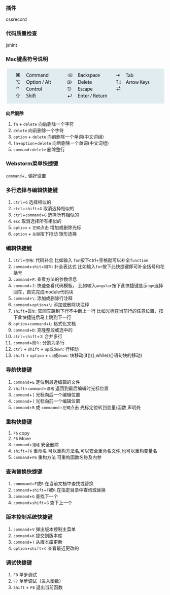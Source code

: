 ### 插件
cssrecord

### 代码质量检查
jshint

### Mac键盘符号说明

![mac keys](/images/MacKeys.png?raw=true)

**向后删除**

1. `fn` + `delete` 向后删除一个字符
2. `delete` 向前删除一个字符
3. `option` + `delete` 向前删除一个单词(中文词组)
4. `fn`+`option`+`delete` 向后删除一个单词(中文词组)
5. `command`+`delete` 删除整行

### Webstorm菜单快捷键
`command`+`,` 偏好设置

### 多行选择与编辑快捷键

1. `ctrl`+`G` 选择相似的 
2. `ctrl`+`shift`+`G` 取消选择相似的 
3. `ctrl`+`command`+`G` 选择所有相似的 
4. `esc` 取消选择所有相似的 
5. `option` + `左键`点击 增加或删除光标 
6. `option` + `左键`按下拖动 矩形选择 

### 编辑快捷键
1.  `ctrl`+`空格`: 代码补全 比如输入 `fun`按下ctrl+空格就可以补全`function`
2.  `command`+`shit`+`回车`: 补全表达式 比如输入`for`按下此快捷键即可补全括号和花括号
3.  `command`+`P`: 查看方法的参数信息
4.  `command`+`J`: 快速查看代码模板， 比如输入`angular`按下此快捷键显示`ngm`选择回车，自完完成module代码块
5.  `command`+`\`: 添加或删除行注释
6.  `command`+`option`+`\`: 添加或删除块注释
7.  `shift`+`回车`: 软回车跳到下行不中断上一行  比如光标在当前行的任意位置，按下此快捷链后马上跳到下一行
8.  `option`+`command`+`L`: 格式化文档
9.  `command`+`D`: 克隆整段或选中的
10. `ctrl`+`shift`+`J`: 合并多行
11. `command`+`回车`: 分割为多行
12. `ctrl` + `shift` + `up`或`down`: 行移动
13. `shift` + `option` + `up`或`down`: 块移动(if(){},while(){}语句块的移动)

### 导航快捷键

1. `command`+`E` 定位到最近编辑的文件
2. `shift`+`command`+`退格` 返回到最后编辑时光标位置
3. `command`+`[` 光标向后一个编辑位置
4. `command`+`]` 光标向前一个编辑位置
5. `command`+`B` 或 `commaond`+`左键`点击 光标定位转到变量/函数 声明处 

### 重构快捷键
1. `F5` copy
2. `F6` Move
3. `command`+`退格` 安全删除
4. `shift`+`F6` 重命名  可以重构方法名,可以安全重命名文件,也可以重构变量名
5. `command`+`F6` 重构方法 可重构函数名称及内参

### 查询替换快捷键

1. `conmmand`+`F`或`R` 在当前文档中查找或替换
2. `command`+`shift`+`F`或`R` 在指定目录中查询或替换
3. `command`+`G` 查找下一个
4. `command`+`shift`+`G` 查下上一个

### 版本控制系统快捷键

1. `command`+`V` 弹出版本控制主菜单
2. `command`+`K` 提交到版本库
3. `command`+`T` 从版本库更新
4. `option`+`shift`+`C` 查看最近更改的

### 调试快捷键

1. `F8` 单步调试
2. `F7` 单步调试（进入函数）
3. `Shift` + `F8` 退出当前函数


